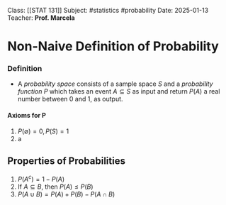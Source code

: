 Class: [[STAT 131]]
Subject: #statistics #probability 
Date: 2025-01-13
Teacher: **Prof. Marcela**

# Non-Naive Definition of Probability

### Definition
- A _probability space_ consists of a sample space $S$ and a _probability function_ $P$ which takes an event $A \subseteq S$ as input and return ${P}(A)$ a real number between 0 and 1, as output.

#### Axioms for P
1. ${P}(\emptyset) = 0, {P}(S) = 1$
2. a


## Properties of Probabilities
1. $P(A^c)=1−P(A)$
2. If $A \subseteq B$, then $P(A) \leq P(B)$
3. $P(A \cup B)=P(A)+P(B)−P(A \cap B)$ 

